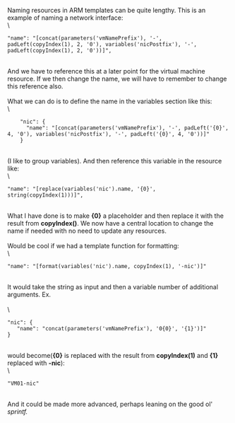 Naming resources in ARM templates can be quite lengthy. This is an
example of naming a network interface:\
\

<div>

    "name": "[concat(parameters('vmNamePrefix'), '-', padLeft(copyIndex(1), 2, '0'), variables('nicPostfix'), '-', padLeft(copyIndex(1), 2, '0'))]",

</div>

\
And we have to reference this at a later point for the virtual machine
resource. If we then change the name, we will have to remember to change
this reference also.\
\
What we can do is to define the name in the variables section like
this:\
\

<div>

        "nic": {
          "name": "[concat(parameters('vmNamePrefix'), '-', padLeft('{0}', 4, '0'), variables('nicPostfix'), '-', padLeft('{0}', 4, '0'))]"
        }

</div>

\
(I like to group variables). And then reference this variable in the
resource like:\
\

<div>

    "name": "[replace(variables('nic').name, '{0}', string(copyIndex(1)))]",

</div>

\
What I have done is to make **{0}** a placeholder and then replace it
with the result from **copyIndex()**. We now have a central location to
change the name if needed with no need to update any resources.\
\
Would be cool if we had a template function for formatting:\
\

<div>

    "name": "[format(variables('nic').name, copyIndex(1), '-nic')]"

</div>

\
It would take the string as input and then a variable number of
additional arguments. Ex.\
\
\

<div>

    "nic": {
       "name": "concat(parameters('vmNamePrefix'), '0{0}', '{1}')]"
    }

</div>

\
would become(**{0}** is replaced with the result from **copyIndex(1)**
and **{1}** replaced with **-nic**):\
\

<div>

    "VM01-nic"

</div>

\
And it could be made more advanced, perhaps leaning on the good ol\'
*sprintf.*

<div>

</div>
